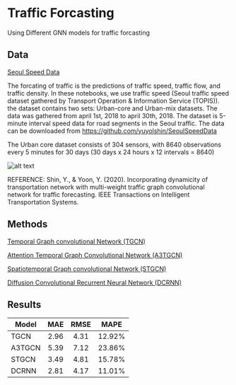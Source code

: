 # Traffic Forcasting
Using Different GNN models for traffic forcasting

## Data

[Seoul Speed Data](https://github.com/yuyolshin/SeoulSpeedData)

The forcating of traffic is the predictions of traffic speed, traffic flow, and traffic density. In these notebooks, we use traffic speed (Seoul traffic speed dataset gathered by Transport Operation & Information Service (TOPIS)). the dataset contains two sets: Urban-core and Urban-mix datasets. The data was gathered from april 1st, 2018 to april 30th, 2018. The dataset is 5-minute interval speed data for road segments in the Seoul traffic. The data can be downloaded from https://github.com/yuyolshin/SeoulSpeedData

The Urban core dataset consists of 304 sensors, with 8640 observations every 5 minutes for 30 days (30 days x 24 hours x 12 intervals = 8640)

![alt text](https://user-images.githubusercontent.com/31876093/141141076-7d44ed1e-7868-4cf4-9e93-3597b1d97f9f.png)

REFERENCE: Shin, Y., & Yoon, Y. (2020). Incorporating dynamicity of transportation network with multi-weight traffic graph convolutional network for traffic forecasting. IEEE Transactions on Intelligent Transportation Systems.

## Methods

[Temporal Graph convolutional Network (TGCN)](https://github.com/mhmdrdwn/traffic/blob/main/speed/tgcn.ipynb)

[Attention Temporal Graph Convolutional Network (A3TGCN)](https://github.com/mhmdrdwn/traffic/blob/main/speed/a3tgcn.ipynb)

[Spatiotemporal Graph convolutional Network (STGCN)](https://github.com/mhmdrdwn/traffic/blob/main/speed/stgcn.ipynb)

[Diffusion Convolutional Recurrent Neural Network (DCRNN)](https://github.com/mhmdrdwn/traffic/blob/main/speed/dcrnn.ipynb)


## Results

| Model         | MAE    | RMSE   | MAPE   |
| ------------- |:------:|:------:|:------:|
| TGCN          |  2.96  |  4.31  | 12.92% |
| A3TGCN        |  5.39  |  7.12  | 23.86% |
| STGCN         |  3.49  |  4.81  | 15.78% |
| DCRNN         |  2.81  |  4.17  | 11.01% |

